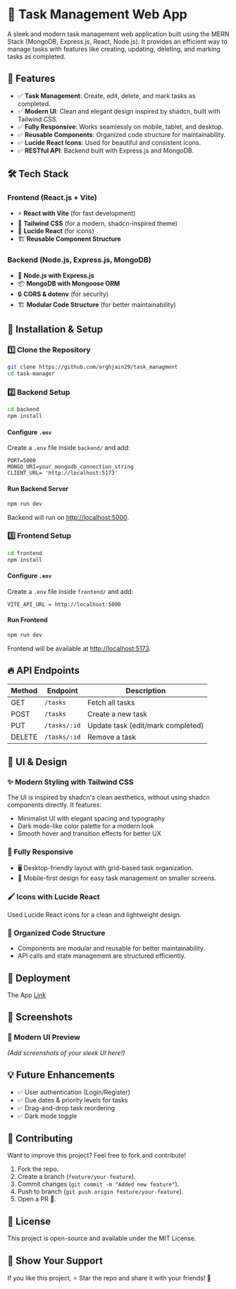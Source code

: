# 📝 Task Management Web App

A sleek and modern task management web application built using the MERN Stack (MongoDB, Express.js, React, Node.js). It provides an efficient way to manage tasks with features like creating, updating, deleting, and marking tasks as completed.

## 🚀 Features

- ✅ **Task Management**: Create, edit, delete, and mark tasks as completed.
- ✅ **Modern UI**: Clean and elegant design inspired by shadcn, built with Tailwind CSS.
- ✅ **Fully Responsive**: Works seamlessly on mobile, tablet, and desktop.
- ✅ **Reusable Components**: Organized code structure for maintainability.
- ✅ **Lucide React Icons**: Used for beautiful and consistent icons.
- ✅ **RESTful API**: Backend built with Express.js and MongoDB.

## 🛠️ Tech Stack

### Frontend (React.js + Vite)

- ⚡ **React with Vite** (for fast development)
- 🎨 **Tailwind CSS** (for a modern, shadcn-inspired theme)
- 🔗 **Lucide React** (for icons)
- 🏗 **Reusable Component Structure**

### Backend (Node.js, Express.js, MongoDB)

- 🚀 **Node.js with Express.js**
- 📦 **MongoDB with Mongoose ORM**
- 🔒 **CORS & dotenv** (for security)
- 🏗 **Modular Code Structure** (for better maintainability)

## 🎯 Installation & Setup

### 1️⃣ Clone the Repository

```sh
git clone https://github.com/arghjain29/task_managment
cd task-manager
```

### 2️⃣ Backend Setup

```sh
cd backend
npm install
```

#### Configure `.env`

Create a `.env` file inside `backend/` and add:

```env
PORT=5000
MONGO_URI=your_mongodb_connection_string
CLIENT_URL= 'http://localhost:5173'
```

#### Run Backend Server

```sh
npm run dev
```

Backend will run on [http://localhost:5000](http://localhost:5000).

### 3️⃣ Frontend Setup

```sh
cd frontend
npm install
```

#### Configure `.env`

Create a `.env` file inside `frontend/` and add:

```env
VITE_API_URL = http://localhost:5000
```

#### Run Frontend

```sh
npm run dev
```

Frontend will be available at [http://localhost:5173](http://localhost:5173).

## 🔥 API Endpoints

| Method | Endpoint       | Description                  |
|--------|----------------|------------------------------|
| GET    | `/tasks`       | Fetch all tasks             |
| POST   | `/tasks`       | Create a new task           |
| PUT    | `/tasks/:id`   | Update task (edit/mark completed) |
| DELETE | `/tasks/:id`   | Remove a task               |

## 🎨 UI & Design

### ✨ Modern Styling with Tailwind CSS

The UI is inspired by shadcn's clean aesthetics, without using shadcn components directly. It features:

- Minimalist UI with elegant spacing and typography
- Dark mode-like color palette for a modern look
- Smooth hover and transition effects for better UX

### 📱 Fully Responsive

- 🖥️ Desktop-friendly layout with grid-based task organization.
- 📱 Mobile-first design for easy task management on smaller screens.

### 🖌 Icons with Lucide React

Used Lucide React icons for a clean and lightweight design.

### 🔗 Organized Code Structure

- Components are modular and reusable for better maintainability.
- API calls and state management are structured efficiently.

## 🚀 Deployment

The App [Link]()

## 📸 Screenshots

### 🎨 Modern UI Preview

*(Add screenshots of your sleek UI here!)*

## 💡 Future Enhancements

- ✅ User authentication (Login/Register)
- ✅ Due dates & priority levels for tasks
- ✅ Drag-and-drop task reordering
- ✅ Dark mode toggle

## 🤝 Contributing

Want to improve this project? Feel free to fork and contribute!

1. Fork the repo.
2. Create a branch (`feature/your-feature`).
3. Commit changes (`git commit -m "Added new feature"`).
4. Push to branch (`git push origin feature/your-feature`).
5. Open a PR 🎉.

## 📄 License

This project is open-source and available under the MIT License.

## 🌟 Show Your Support

If you like this project, ⭐ Star the repo and share it with your friends! 🚀
